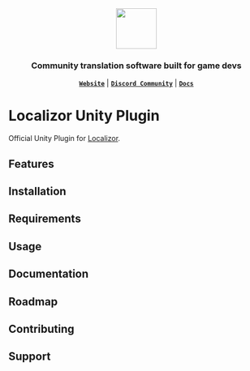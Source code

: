 <div align="center">
  
  <picture>
    <source media="(prefers-color-scheme: dark)" srcset="https://www.localizor.com/images/localizor-logo.png">
    <source media="(prefers-color-scheme: light)" srcset="https://www.localizor.com/images/logo-black.png">
    <img width="auto" height="80" src="https://www.localizor.com/images/logo-black.png">
  </picture>

  <h3>Community translation software built for game devs</h3>

[**`Website`**](https://localizor.com/) |
[**`Discord Community`**](https://discord.gg/H6Fpz8NdhZ) | 
[**`Docs`**](https://www.localizor.com/help)

</div>

# Localizor Unity Plugin

Official Unity Plugin for [Localizor](https://www.localizor.com/).

## Features

## Installation

## Requirements

## Usage

## Documentation

## Roadmap

## Contributing

## Support
